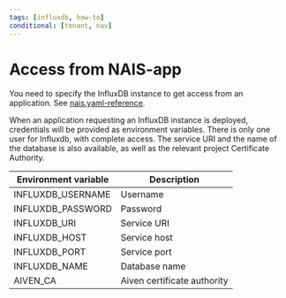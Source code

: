 ```yaml
---
tags: [influxdb, how-to]
conditional: [tenant, nav]
---
```


# Access from NAIS-app

You need to specify the InfluxDB instance to get access from an application. See [nais.yaml-reference](../../../workloads/application/reference/application-spec.md#influxinstance).

When an application requesting an InfluxDB instance is deployed, credentials will be provided as environment variables.
There is only one user for Influxdb, with complete access.
The service URI and the name of the database is also available, as well as the relevant project Certificate Authority.

| Environment variable | Description                 |
|----------------------|-----------------------------|
| INFLUXDB_USERNAME    | Username                    |
| INFLUXDB_PASSWORD    | Password                    |
| INFLUXDB_URI         | Service URI                 |
| INFLUXDB_HOST        | Service host                |
| INFLUXDB_PORT        | Service port                |
| INFLUXDB_NAME        | Database name               |
| AIVEN_CA             | Aiven certificate authority | 
